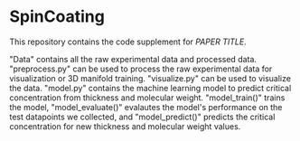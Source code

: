 # SpinCoating

This repository contains the code supplement for *PAPER TITLE*.

"Data" contains all the raw experimental data and processed data.
"preprocess.py" can be used to process the raw experimental data for visualization or 3D manifold training.
"visualize.py" can be used to visualize the data.
"model.py" contains the machine learning model to predict critical concentration from thickness and molecular weight. "model_train()" trains the model, "model_evaluate()" evalautes the model's performance on the test datapoints we collected, and "model_predict()" predicts the critical concentration for new thickness and molecular weight values.
